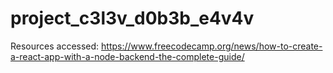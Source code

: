 # project_c3l3v_d0b3b_e4v4v

Resources accessed:
https://www.freecodecamp.org/news/how-to-create-a-react-app-with-a-node-backend-the-complete-guide/
